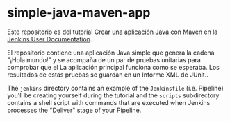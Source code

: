 # simple-java-maven-app

Este repositorio es del tutorial
[ Crear una aplicación Java con Maven](https://jenkins.io/doc/tutorials/build-a-java-app-with-maven/)
en la [Jenkins User Documentation](https://jenkins.io/doc/).

El repositorio contiene una aplicación Java simple que genera la cadena "¡Hola mundo!" y se acompaña de un par de pruebas unitarias para comprobar que el La aplicación principal funciona como se esperaba. Los resultados de estas pruebas se guardan en un Informe XML de JUnit..

The `jenkins` directory contains an example of the `Jenkinsfile` (i.e. Pipeline)
you'll be creating yourself during the tutorial and the `scripts` subdirectory
contains a shell script with commands that are executed when Jenkins processes
the "Deliver" stage of your Pipeline.

